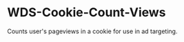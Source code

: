 WDS-Cookie-Count-Views
======================

Counts user's pageviews in a cookie for use in ad targeting.
